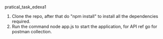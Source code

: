 pratical_task_edexa1

1. Clone the repo, after that do "npm install" to install all the dependencies required.
2. Run the command node app.js to start the application, for API ref go for postman collection.